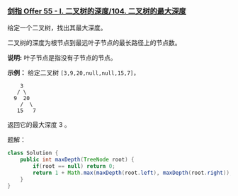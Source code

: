### [剑指 Offer 55 - I. 二叉树的深度/104. 二叉树的最大深度](https://leetcode-cn.com/problems/maximum-depth-of-binary-tree/)

给定一个二叉树，找出其最大深度。

二叉树的深度为根节点到最远叶子节点的最长路径上的节点数。

**说明:** 叶子节点是指没有子节点的节点。

**示例：**
给定二叉树 `[3,9,20,null,null,15,7]`，

```
    3
   / \
  9  20
    /  \
   15   7
```

返回它的最大深度 3 。

题解：

```java
class Solution {
    public int maxDepth(TreeNode root) {
        if(root == null) return 0;
        return 1 + Math.max(maxDepth(root.left), maxDepth(root.right));
    }
}
```


